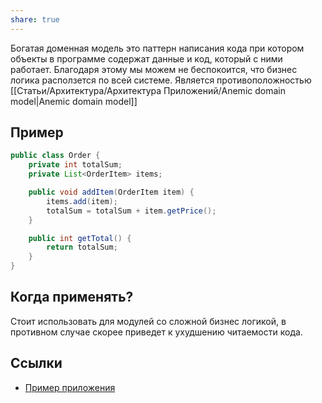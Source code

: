 ```yaml
---
share: true
---
```


Богатая доменная модель это паттерн написания кода при котором объекты в программе содержат данные и код, который с ними работает. Благодаря этому мы можем не беспокоится, что бизнес логика расползется по всей системе. Является противоположностью [[Статьи/Архитектура/Архитектура Приложений/Anemic domain model|Anemic domain model]]

## Пример
```java
public class Order {
    private int totalSum;
    private List<OrderItem> items;

    public void addItem(OrderItem item) {
        items.add(item);
        totalSum = totalSum + item.getPrice();
    }

    public int getTotal() {
        return totalSum;
    }
}
```

## Когда применять?
Стоит использовать для модулей со сложной бизнес логикой, в противном случае скорее приведет к ухудшению читаемости кода. 

## Ссылки
- [Пример приложения](https://github.com/neherim/java-guild-katas/tree/master/money-transfer/money-transfer-rich)
